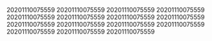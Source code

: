 20201110075559
20201110075559
20201110075559
20201110075559
20201110075559
20201110075559
20201110075559
20201110075559
20201110075559
20201110075559
20201110075559
20201110075559
20201110075559
20201110075559
20201110075559
